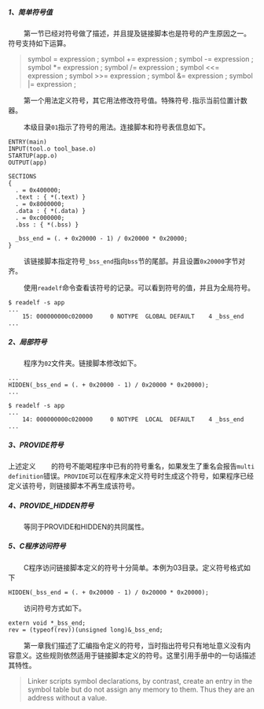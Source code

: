 ##### 1、简单符号值

&nbsp;&nbsp;&nbsp;&nbsp;&nbsp;&nbsp;&nbsp;&nbsp;第一节已经对符号做了描述，并且提及链接脚本也是符号的产生原因之一。符号支持如下运算。


> symbol = expression ;
symbol += expression ;
symbol -= expression ;
symbol *= expression ;
symbol /= expression ;
symbol <<= expression ;
symbol >>= expression ;
symbol &= expression ;
symbol |= expression ;


&nbsp;&nbsp;&nbsp;&nbsp;&nbsp;&nbsp;&nbsp;&nbsp;第一个用法定义符号，其它用法修改符号值。特殊符号`.`指示当前位置计数器。

&nbsp;&nbsp;&nbsp;&nbsp;&nbsp;&nbsp;&nbsp;&nbsp;本级目录`01`指示了符号的用法。连接脚本和符号表信息如下。

```
ENTRY(main)
INPUT(tool.o tool_base.o)
STARTUP(app.o)
OUTPUT(app)

SECTIONS
{
  . = 0x400000;
  .text : { *(.text) }
  . = 0x8000000;
  .data : { *(.data) }
  . = 0xc000000;
  .bss : { *(.bss) }

  _bss_end = (. + 0x20000 - 1) / 0x20000 * 0x20000;
}

```

&nbsp;&nbsp;&nbsp;&nbsp;&nbsp;&nbsp;&nbsp;&nbsp;该链接脚本指定符号`_bss_end`指向`bss`节的尾部。并且设置`0x20000`字节对齐。

&nbsp;&nbsp;&nbsp;&nbsp;&nbsp;&nbsp;&nbsp;&nbsp;使用`readelf`命令查看该符号的记录。可以看到符号的值，并且为全局符号。
```
$ readelf -s app
...
    15: 000000000c020000     0 NOTYPE  GLOBAL DEFAULT    4 _bss_end
...
```

##### 2、局部符号

&nbsp;&nbsp;&nbsp;&nbsp;&nbsp;&nbsp;&nbsp;&nbsp;程序为`02`文件夹。链接脚本修改如下。

```
...
HIDDEN(_bss_end = (. + 0x20000 - 1) / 0x20000 * 0x20000);
...
```

```
$ readelf -s app
...
    14: 000000000c020000     0 NOTYPE  LOCAL  DEFAULT    4 _bss_end
...
```


##### 3、PROVIDE符号

上述定义&nbsp;&nbsp;&nbsp;&nbsp;&nbsp;&nbsp;&nbsp;&nbsp;的符号不能喝程序中已有的符号重名，如果发生了重名会报告`multi definition`错误。`PROVIDE`可以在程序未定义符号时生成这个符号，如果程序已经定义该符号，则链接脚本不再生成该符号。

##### 4、PROVIDE_HIDDEN符号

&nbsp;&nbsp;&nbsp;&nbsp;&nbsp;&nbsp;&nbsp;&nbsp;等同于PROVIDE和HIDDEN的共同属性。


##### 5、C程序访问符号

&nbsp;&nbsp;&nbsp;&nbsp;&nbsp;&nbsp;&nbsp;&nbsp;C程序访问链接脚本定义的符号十分简单。本例为03目录。定义符号格式如下
```
HIDDEN(_bss_end = (. + 0x20000 - 1) / 0x20000 * 0x20000);
```

&nbsp;&nbsp;&nbsp;&nbsp;&nbsp;&nbsp;&nbsp;&nbsp;访问符号方式如下。
```
extern void *_bss_end;
rev = (typeof(rev))(unsigned long)&_bss_end;
```

&nbsp;&nbsp;&nbsp;&nbsp;&nbsp;&nbsp;&nbsp;&nbsp;第一章我们描述了汇编指令定义的符号，当时指出符号只有地址意义没有内容意义。这些规则依然适用于链接脚本定义的符号。这里引用手册中的一句话描述其特性。


> Linker scripts symbol declarations, by contrast, create an entry in the symbol table but do not assign any memory to them. Thus they are an address without a value.
